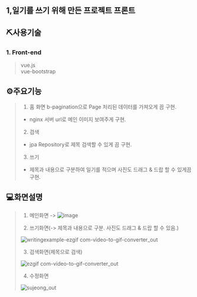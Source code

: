 ## 1,일기를 쓰기 위해 만든 프로젝트 프론트

## ⛏사용기술
### 1. Front-end

> vue.js  
> vue-bootstrap

## ⚙주요기능

> 1. 홈 화면
> b-pagination으로 Page 처리된 데이터를 가져오게 끔 구현.
>
> - nginx 서버 url로 메인 이미지 보여주게 구현.
> 
> 2. 검색
>    
> - jpa Repository로 제목 검색할 수 있게 끔 구현.
>
> 3. 쓰기
> 
> - 제목과 내용으로 구분하여 일기를 적으며 사진도 드래그 & 드랍 할 수 있게끔 구현.



## 💻화면설명  

> 1. 메인화면
-> ![image](https://github.com/Jungsooooooo/Daily_Writing_Front/assets/94541011/063dcdb1-3837-4dc5-bbfc-d8c4f245bf07)
>
> 2. 쓰기화면(-> 제목과 내용으로 구분. 사진도 드래그 & 드랍 할 수 있음.)
>    
> ![writingexample-ezgif com-video-to-gif-converter_out](https://github.com/Jungsooooooo/Daily_Writing_Front/assets/94541011/0a18a5dd-add0-421a-9fba-a69d043536c1)
>
> 3. 검색화면(제목으로 검색)
>    
> ![ezgif com-video-to-gif-converter_out](https://github.com/Jungsooooooo/Daily_Writing_Front/assets/94541011/3aacb00f-13f1-47b2-aae7-6d7f8fd7a84e)
>
> 4. 수정화면
>    
> ![sujeong_out](https://github.com/Jungsooooooo/Daily_Writing_Front/assets/94541011/70d25bc9-802f-4fda-9ef7-463c8e16de07)






